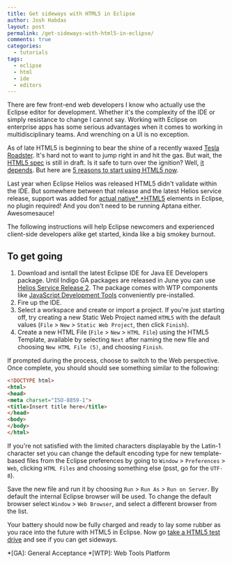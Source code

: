 ```yaml
---
title: Get sideways with HTML5 in Eclipse
author: Josh Habdas
layout: post
permalink: /get-sideways-with-html5-in-eclipse/
comments: true
categories:
  - tutorials
tags:
  - eclipse
  - html
  - ide
  - editors
---
```

There are few front-end web developers I know who actually use the Eclipse editor for development. Whether it's the complexity of the IDE or simply resistance to change I cannot say. Working with Eclipse on enterprise apps has some serious advantages when it comes to working in multidisciplinary teams. And wrenching on a UI is no exception.

As of late HTML5 is beginning to bear the shine of a recently waxed [Tesla Roadster][1]. It's hard not to want to jump right in and hit the gas. But wait, the [HTML5 spec][2] is still in draft. Is it safe to turn over the ignition? Well, [it depends][3]. But here are [5 reasons to start using HTML5 now][4].

Last year when Eclipse Helios was released HTML5 didn't validate within the IDE. But somewhere between that release and the latest Helios service release, support was added for [actual native* *HTML5][5] elements in Eclipse, no plugin required! And you don't need to be running Aptana either. Awesomesauce!

The following instructions will help Eclipse newcomers and experienced client-side developers alike get started, kinda like a big smokey burnout.

<!--more-->

## To get going

1.  Download and isntall the latest Eclipse IDE for Java EE Developers package. Until Indigo GA packages are released in June you can use [Helios Service Release 2][6]. The package comes with WTP components like [JavaScript Development Tools][7] conveniently pre-installed.
2.  Fire up the IDE.
3.  Select a workspace and create or import a project. If you're just starting off, try creating a new Static Web Project named `HTML5` with the default values (`File` > `New` > `Static Web Project`, then click `Finish`).
4.  Create a new HTML File (`File` > `New` > `HTML File`) using the HTML5 Template, available by selecting `Next` after naming the new file and choosing `New HTML File (5)`, and choosing `Finish`.

If prompted during the process, choose to switch to the Web perspective. Once complete, you should should see something similar to the following:  
```html
<!DOCTYPE html>
<html>
<head>
<meta charset="ISO-8859-1">
<title>Insert title here</title>
</head>
<body>
</body>
</html>
```

If you're not satisfied with the limited characters displayable by the Latin-1 character set you can change the default encoding type for new template-based files from the Eclipse preferences by going to `Window` > `Preferences` > `Web`, clicking `HTML Files` and choosing something else (psst, go for the `UTF-8`).

Save the new file and run it by choosing `Run` > `Run As` > `Run on Server`. By default the internal Eclipse browser will be used. To change the default browser select `Window` > `Web Browser`, and select a different browser from the list.

Your battery should now be fully charged and ready to lay some rubber as you race into the future with HTML5 in Eclipse. Now go [take a HTML5 test drive][8] and see if you can get sideways.

 [1]: http://www.xkcd.com/766/
 [2]: http://dev.w3.org/html5/spec/
 [3]: http://caniuse.com/#cats=HTML5
 [4]: http://blogs.sitepoint.com/5-reasons-why-you-can-use-html5-today/
 [5]: http://my.opera.com/haavard/blog/2011/04/13/native-html5
 [6]: http://www.eclipse.org/downloads/packages/eclipse-ide-java-ee-developers/heliossr2
 [7]: http://www.eclipse.org/webtools/jsdt/
 [8]: http://introducinghtml5.com/

 *[GA]: General Acceptance
 *[WTP]: Web Tools Platform